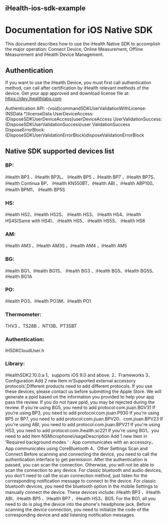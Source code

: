 ## iHealth-ios-sdk-example



#  Documentation for iOS Native SDK

This document describes how to use the iHealth Native SDK to accomplish the major operation: Connect
Device, Online Measurement, Offline Measurement and iHealth Device Management. 

## Authentication
If you want to use the iHealth Device, you must first call authentication method, can call after certification by iHealth relevant methods of the device. Get your app approved and download license file at: https://dev.ihealthlabs.com

Authentication API:
 -(void)commandSDKUserValidationWithLicense:(NSData
*)licenseData UserDeviceAccess:(DisposeSDKUserDeviceAccess)userDeviceAccess UserValidationSuccess:(DisposeSDKUserValidationSuccess)user ValidationSuccess DisposeErrorBlock:(DisposeSDKUserValidationErrorBlock)disposeValidationErrorBlock

## Native SDK supported devices list

### BP:
iHealth BP3 、iHealth BP3L、 iHealth BP5 、iHealth BP7 、iHealth BP7S、 iHealth Continua BP、 iHealth KN550BT、iHealth ABI 、iHealth ABP100、 iHealth BPM1、 iHealth BP5S
### HS:
iHealth HS2、iHealth HS2S、 iHealth HS3、 iHealth HS4、iHealth HS4S(Same with HS4)、 iHealth HS5、 iHealth HS5S、 iHealth HS6
### AM:
iHealth AM3 、iHealth AM3S 、iHealth AM4 、iHealth AM5
### BG:
iHealth BG1、iHealth BG1S、 iHealth BG3 、iHealth BG5、iHealth BG5S、iHealth BG1A
### PO:
iHealth PO3、iHealth PO3M、iHealth PO1
### Thermometer:
THV3 、TS28B 、NT13B、PT3SBT


### Authentication:
IHSDKCloudUser.h
### Library:
iHealthSDK2.10.0.a
1、supports iOS 9.0 and above. 
2、Frameworks
3、Configuration
Add 2 new Item in‘Supported external accessory protocols’,Different products need to add different
protocols.
If you use these devices, please contact us before submitting the Apple Store. We will generate a ppid based on the information you provided to help your app pass the review. If you do not have ppid, you may be rejected during the review.
If you're using BG5, you need to add
protocol:com.jiuan.BGV31
If you're using BP3, you need to add
protocol:com.jiuan.P930
If you're using BP5 or BP7, you need to add
protocol:com.jiuan.BPV20、com.jiuan.BPV23
If you're using ABI, you need to add
protocol:com.jiuan.BPV21
If you're using HS3, you need to add
protocol:com.ihealth.sc221
If you're using BG1，you need to add Item
NSMicrophoneUsageDescription Add 1 new Item in
‘Required background modes
’
: App communicates with an
accessory、 App communicates using CoreBluetooth
4、Other Settings
Scan and Connect
Before scanning and connecting the device, you need to call the authentication interface to get permission. After the authentication is passed, you can scan the connection. Otherwise, you will not be able to scan the connection to any device. For classic bluetooth and audio devices, you don't need to call the scan connection method, just listen for the corresponding notification message to connect to the device. For classic bluetooth devices, you need the bluetooth option in the mobile Settings to manually connect the device. These devices include: iHealth BP3 、iHealth ABI、iHealth BP5 、iHealth BP7 、iHealth HS3、BG5. For the BG1, all you need to do is plug the device into the phone's headphone jack. Before scanning the device connection, you need to initialize the code of the corresponding device and add listening notification messages.
